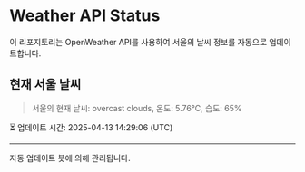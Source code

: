 
# Weather API Status

이 리포지토리는 OpenWeather API를 사용하여 서울의 날씨 정보를 자동으로 업데이트합니다.

## 현재 서울 날씨
> 서울의 현재 날씨: overcast clouds, 온도: 5.76°C, 습도: 65%

⏳ 업데이트 시간: 2025-04-13 14:29:06 (UTC)

---
자동 업데이트 봇에 의해 관리됩니다.
